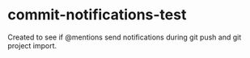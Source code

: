 # commit-notifications-test

Created to see if @mentions send notifications during git push and git project import.

